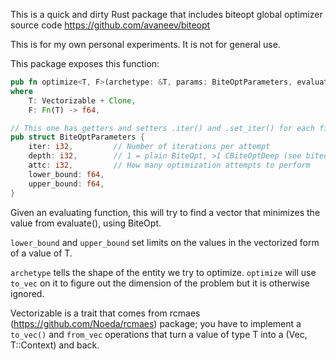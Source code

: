 This is a quick and dirty Rust package that includes biteopt global optimizer
source code https://github.com/avaneev/biteopt

This is for my own personal experiments. It is not for general use.

This package exposes this function:

```rust
pub fn optimize<T, F>(archetype: &T, params: BiteOptParameters, evaluate: F) -> T
where
    T: Vectorizable + Clone,
    F: Fn(T) -> f64,

// This one has getters and setters .iter() and .set_iter() for each field.
pub struct BiteOptParameters {
    iter: i32,         // Number of iterations per attempt
    depth: i32,        // 1 = plain BiteOpt, >1 CBiteOptDeep (see biteopt.h)
    attc: i32,         // How many optimization attempts to perform
    lower_bound: f64,
    upper_bound: f64,
}
```

Given an evaluating function, this will try to find a vector that minimizes the
value from evaluate(), using BiteOpt.

`lower_bound` and `upper_bound` set limits on the values in the vectorized form
of a value of T.

`archetype` tells the shape of the entity we try to optimize. `optimize` will
use `to_vec` on it to figure out the dimension of the problem but it is
otherwise ignored.

Vectorizable is a trait that comes from rcmaes
(https://github.com/Noeda/rcmaes) package; you have to implement a `to_vec()`
and `from_vec` operations that turn a value of type T into a (Vec<f64>,
T::Context) and back.
